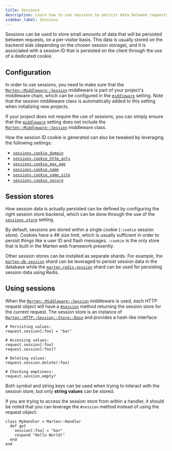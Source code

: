 ```yaml
---
title: Sessions
description: Learn how to use sessions to persist data between requests.
sidebar_label: Sessions
---
```


Sessions can be used to store small amounts of data that will be persisted between requests, on a per-visitor basis. This data is usually stored on the backend side (depending on the chosen session storage), and it is associated with a session ID that is persisted on the client through the use of a dedicated cookie.

## Configuration

In order to use sessions, you need to make sure that the [`Marten::Middleware::Session`](pathname:///api/0.3/Marten/Middleware/Session.html) middleware is part of your project's middleware chain, which can be configured in the [`middleware`](../development/reference/settings#middleware) setting. Note that the session middleware class is automatically added to this setting when initializing new projects.

If your project does not require the use of sessions, you can simply ensure that the [`middleware`](../development/reference/settings#middleware) setting does not include the [`Marten::Middleware::Session`](pathname:///api/0.3/Marten/Middleware/Session.html) middleware class.

How the session ID cookie is generated can also be tweaked by leveraging the following settings:

* [`sessions.cookie_domain`](../development/reference/settings#cookie_domain-1)
* [`sessions.cookie_http_only`](../development/reference/settings#cookie_http_only-1)
* [`sessions.cookie_max_age`](../development/reference/settings#cookie_max_age-1)
* [`sessions.cookie_name`](../development/reference/settings#cookie_name-1)
* [`sessions.cookie_same_site`](../development/reference/settings#cookie_same_site-1)
* [`sessions.cookie_secure`](../development/reference/settings#cookie_secure-1)

## Session stores

How session data is actually persisted can be defined by configuring the right session store backend, which can be done through the use of the [`sessions.store`](../development/reference/settings#store) setting.

By default, sessions are stored within a single cookie (`:cookie` session store). Cookies have a 4K size limit, which is usually sufficient in order to persist things like a user ID and flash messages. `:cookie` is the only store that is built in the Marten web framework presently.

Other session stores can be installed as separate shards. For example, the [`marten-db-session`](https://github.com/martenframework/marten-db-session) shard can be leveraged to persist session data in the database while the [`marten-redis-session`](https://github.com/martenframework/marten-redis-session) shard can be used for persisting session data using Redis.

## Using sessions

When the [`Marten::Middleware::Session`](pathname:///api/0.3/Marten/Middleware/Session.html) middleware is used, each HTTP request object will have a [`#session`](pathname:///api/0.3//Marten/HTTP/Request.html#session-instance-method) method returning the session store for the current request. The session store is an instance of [`Marten::HTTP::Session::Store::Base`](pathname:///api/0.3/Marten/HTTP/Session/Store/Base.html) and provides a hash-like interface:

```crystal
# Persisting values:
request.session[:foo] = "bar"

# Accessing values:
request.session[:foo]
request.session[:foo]?

# Deleting values:
request.session.delete(:foo)

# Checking emptiness:
request.session.empty?
```

Both symbol and string keys can be used when trying to interact with the session store, but only **string values** can be stored.

If you are trying to access the session store from within a handler, it should be noted that you can leverage the `#session` method instead of using the request object:

```crystal
class MyHandler < Marten::Handler
  def get
    session[:foo] = "bar"
    respond "Hello World!"
  end
end
```
